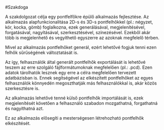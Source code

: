 #Szakdoga

A szakdolgozat célja egy pontfelfőkre épülő alkalmazás fejlesztése. Az alkalmazás alapfunkcionalitása 2D-s és 3D-s pontfelhőkkel (pl.: négyzet, kör, kocka, gömb) foglalkozna, ezek generálásával, megjelenítésével, forgatásával, nagyításával, szerkesztésével, színezésével. Ezekből akár több is megjelenhető és vegyíthető egyszerre az azoknak megfelelő térben. 

Mivel az alkalmazás pontfelhőket generál, ezért lehetővé fogjuk tenni ezen felhők sűrűségének változtatását is.

Az így, felhasználók által generált pontfelhők exportálását is lehetővé teszem az erre szolgáló fájlformátumoknak megfelelően (pl.: .pcd). Ezen adatok tárolhatók lesznek egy erre a célra megfelelően tervezett adatbázisban is. Ennek segítségével az elkészített pontfelhőket az egyes felhasználók könnyedén megoszthatják más felhasználókkal is, akár közös szerkesztésre is.

Az alkalmazás lehetővé tenné külső pontfelhők importálását is, ezek megjelenítését követően a felhasználó szabadon mozgathatná, forgathatná és nagyíthatná azt. 

Ez az alkalmazás elősegíti a mesterségesen létrehozható pontfelhők elkészítését.
